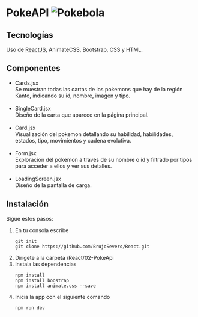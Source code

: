 # PokeAPI ![Pokebola](https://www.dafont.com/forum/attach/orig/5/0/508511.png "Pokebola")

## Tecnologías
Uso de [ReactJS](https://reactjs.org/), AnimateCSS, Bootstrap, CSS y HTML.

## Componentes
<ul>
  <li>Cards.jsx</li>
  Se muestran todas las cartas de los pokemons que hay de la región Kanto, indicando su id, nombre, imagen y tipo.<br/><br/>
  <li>SingleCard.jsx</li>
  Diseño de la carta que aparece en la página principal.<br/><br/>
  <li>Card.jsx</li>
  Visualización del pokemon detallando su habilidad, habilidades, estados, tipo, movimientos y cadena evolutiva.<br/><br/>
  <li>Form.jsx</li>
  Exploración del pokemon a través de su nombre o id y filtrado por tipos para acceder a ellos y ver sus detalles.<br/><br/>
  <li>LoadingScreen.jsx</li>
  Diseño de la pantalla de carga.
</ul>

## Instalación
Sigue estos pasos:

<ol>
  <li>En tu consola escribe</li>
  
  `git init`<br/>
  `git clone https://github.com/BrujoSevero/React.git`

  <li>Dirígete a la carpeta /React/02-PokeApi</li>
  
  <li>Instala las dependencias</li>
  
  `npm install`<br/>
  `npm install boostrap`<br/>
  `npm install animate.css --save`
  
  <li>Inicia la app con el siguiente comando</li>
  
  `npm run dev`
</ol>
